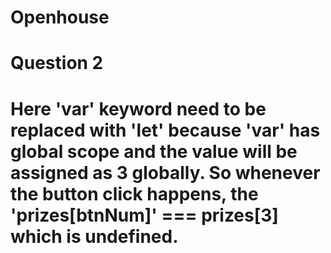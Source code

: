 # Openhouse

# Question 2

# Here 'var' keyword need to be replaced with 'let' because 'var' has global scope and the value will be assigned as 3 globally. So whenever the button click happens, the 'prizes[btnNum]' === prizes[3] which is undefined.